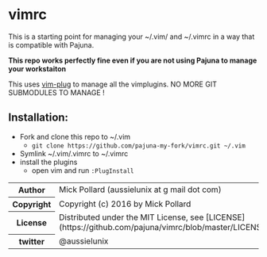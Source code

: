 # vimrc

This is a starting point for managing your ~/.vim/ and ~/.vimrc in a way that is compatible with Pajuna.

**This repo works perfectly fine even if you are not using Pajuna to manage your workstaiton**

This uses [vim-plug](https://github.com/junegunn/vim-plug) to manage all the vimplugins. NO MORE GIT SUBMODULES TO MANAGE !

## Installation:

* Fork and clone this repo to ~/.vim
  * `git clone https://github.com/pajuna-my-fork/vimrc.git ~/.vim`
* Symlink ~/.vim/.vimrc to ~/.vimrc
* install the plugins
  * open vim and run `:PlugInstall`

<table>
  <tr>
    <th>Author</th><td>Mick Pollard (aussielunix at g mail dot com)</td>
  </tr>
  <tr>
    <th>Copyright</th><td>Copyright (c) 2016 by Mick Pollard</td>
  </tr>
  <tr>
    <th>License</th><td>Distributed under the MIT License, see [LICENSE](https://github.com/pajuna/vimrc/blob/master/LICENSE)</td>
  </tr>
  <tr>
    <th>twitter </th><td>@aussielunix</td>
  </tr>
</table>
